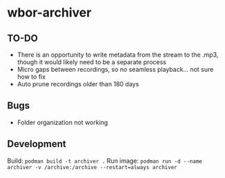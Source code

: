 # wbor-archiver
## TO-DO

* There is an opportunity to write metadata from the stream to the .mp3, though it would likely need to be a separate process
* Micro gaps between recordings, so no seamless playback... not sure how to fix
* Auto prune recordings older than 180 days

## Bugs

* Folder organization not working

## Development

Build: `podman build -t archiver .`
Run image: `podman run -d --name archiver -v /archive:/archive --restart=always archiver`

